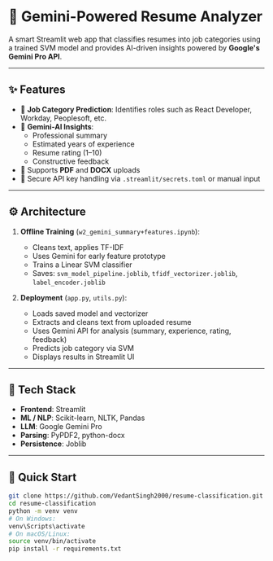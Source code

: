 # 🤖 Gemini-Powered Resume Analyzer

A smart Streamlit web app that classifies resumes into job categories using a trained SVM model and provides AI-driven insights powered by **Google's Gemini Pro API**.

---

## ✨ Features

- 🎯 **Job Category Prediction**: Identifies roles such as React Developer, Workday, Peoplesoft, etc.  
- 🧠 **Gemini-AI Insights**:
  - Professional summary  
  - Estimated years of experience  
  - Resume rating (1–10)  
  - Constructive feedback  
- 📄 Supports **PDF** and **DOCX** uploads  
- 🔐 Secure API key handling via `.streamlit/secrets.toml` or manual input

---

## ⚙️ Architecture

1. **Offline Training** (`w2_gemini_summary+features.ipynb`):
   - Cleans text, applies TF-IDF  
   - Uses Gemini for early feature prototype  
   - Trains a Linear SVM classifier  
   - Saves: `svm_model_pipeline.joblib`, `tfidf_vectorizer.joblib`, `label_encoder.joblib`  

2. **Deployment** (`app.py`, `utils.py`):
   - Loads saved model and vectorizer  
   - Extracts and cleans text from uploaded resume  
   - Uses Gemini API for analysis (summary, experience, rating, feedback)  
   - Predicts job category via SVM  
   - Displays results in Streamlit UI

---

## 🧰 Tech Stack

- **Frontend**: Streamlit  
- **ML / NLP**: Scikit-learn, NLTK, Pandas  
- **LLM**: Google Gemini Pro  
- **Parsing**: PyPDF2, python-docx  
- **Persistence**: Joblib  

---

## 🚀 Quick Start

```bash
git clone https://github.com/VedantSingh2000/resume-classification.git
cd resume-classification
python -m venv venv
# On Windows:
venv\Scripts\activate
# On macOS/Linux:
source venv/bin/activate
pip install -r requirements.txt

